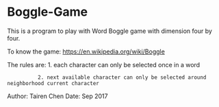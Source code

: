 # Boggle-Game

This is a program to play with Word Boggle game with dimension four by four.

To know the game: https://en.wikipedia.org/wiki/Boggle

The rules are: 
              1. each character can only be selected once in a word

              2. next available character can only be selected around neighborhood current character

Author: Tairen Chen    Date: Sep 2017
